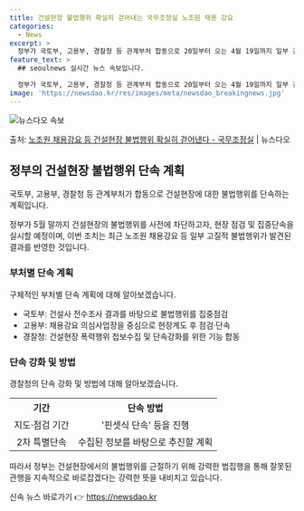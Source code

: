 ```yaml
---
title: 건설현장 불법행위 확실히 걷어내는 국무조정실 노조원 채용 강요
categories:
  - News
excerpt: >
  정부가 국토부, 고용부, 경찰청 등 관계부처 합동으로 20일부터 오는 4월 19일까지 일부 건설현장의 불법적…
feature_text: >
  ## seoulnews 실시간 뉴스 속보입니다.

  정부가 국토부, 고용부, 경찰청 등 관계부처 합동으로 20일부터 오는 4월 19일까지 일부 건설현장의 불법적…
image: 'https://newsdao.kr/res/images/meta/newsdao_breakingnews.jpg'
---
```


![뉴스다오 속보](https://newsdao.kr/res/images/meta/newsdao_breakingnews.jpg)

<p>출처: <a href="https://newsdao.kr/3389" rel="dofollow">노조원 채용강요 등 건설현장 불법행위 확실히 걷어낸다 - 국무조정실</a> | 뉴스다오</p>

<h2 data-ke-size="size26">정부의 건설현장 불법행위 단속 계획</h2>
국토부, 고용부, 경찰청 등 관계부처가 합동으로 건설현장에 대한 불법행위를 단속하는 계획입니다.

<p data-ke-size="size16">정부가 5월 말까지 건설현장의 불법행위를 사전에 차단하고자, 현장 점검 및 집중단속을 실시할 예정이며, 이번 조치는 최근 노조원 채용강요 등 일부 고질적 불법행위가 발견된 결과를 반영한 것입니다.</p>

<h3 data-ke-size="size24">부처별 단속 계획</h3>
구체적인 부처별 단속 계획에 대해 알아보겠습니다.

<ul>
  <li>국토부: 건설사 전수조사 결과를 바탕으로 불법행위를 집중점검</li>
  <li>고용부: 채용강요 의심사업장을 중심으로 현장계도 후 점검·단속</li>
  <li>경찰청: 건설현장 폭력행위 첩보수집 및 단속강화를 위한 기능 합동</li>
</ul>

<h3 data-ke-size="size24">단속 강화 및 방법</h3>
경찰청의 단속 강화 및 방법에 대해 알아보겠습니다.

<table>
	<tr>
	  <th style="text-align: center; height: 17px;"><b>기간</b></th>
	  <th style="text-align: center; height: 17px;"><b>단속 방법</b></th>
	</tr>
	<tr>
	  <td style="text-align: center; height: 17px;">지도·점검 기간</td>
	  <td style="text-align: center; height: 17px;">'핀셋식 단속' 등을 진행</td>
	</tr>
	<tr>
	  <td style="text-align: center; height: 17px;">2차 특별단속</td>
	  <td style="text-align: center; height: 17px;">수집된 정보를 바탕으로 추진할 계획</td>
	</tr>
</table>

<p data-ke-size="size16">따라서 정부는 건설현장에서의 불법행위를 근절하기 위해 강력한 법집행을 통해 잘못된 관행을 지속적으로 바로잡겠다는 강력한 뜻을 내비치고 있습니다.</p> 

신속 뉴스 바로가기 👉 <a href="https://newsdao.kr" rel="dofollow">https://newsdao.kr</a>


